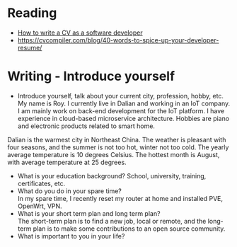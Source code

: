 # Reading

 - [How to write a CV as a software developer](https://learnitmyway.medium.com/how-to-write-a-cv-as-a-software-developer-8841a79f8458)
 - https://cvcompiler.com/blog/40-words-to-spice-up-your-developer-resume/



# Writing - Introduce yourself

- Introduce yourself, talk about your current city, profession, hobby, etc.  
My name is Roy. I currently live in Dalian and working in an IoT company. I am mainly work on back-end development for the IoT platform. I have experience in cloud-based microservice architecture. Hobbies are piano and electronic products related to smart home.

Dalian is the warmest city in Northeast China. The weather is pleasant with four seasons, and the summer is not too hot, winter not too cold. The yearly average temperature is 10 degrees Celsius. The hottest month is August, with average temperature at 25 degrees.

- What is your education background? School, university, training, certificates, etc.
- What do you do in your spare time?  
In my spare time, I recently reset my router at home and installed PVE, OpenWrt, VPN.
- What is your short term plan and long term plan?  
The short-term plan is to find a new job, local or remote, and the long-term plan is to make some contributions to an open source community.
- What is important to you in your life?
